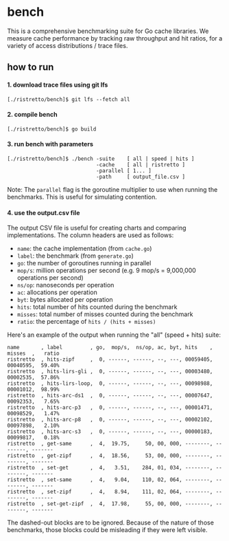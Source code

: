 # bench

This is a comprehensive benchmarking suite for Go cache libraries. We measure
cache performance by tracking raw throughput and hit ratios, for a variety of
access distributions / trace files.

## how to run

#### 1. download trace files using git lfs

```
[./ristretto/bench]$ git lfs --fetch all
```

#### 2. compile bench

```
[./ristretto/bench]$ go build
```

#### 3. run bench with parameters

```
[./ristretto/bench]$ ./bench -suite    [ all | speed | hits ] 
                             -cache    [ all | ristretto ]
                             -parallel [ 1... ]
                             -path     [ output_file.csv ]
```

Note: The `parallel` flag is the goroutine multiplier to use when running the
benchmarks. This is useful for simulating contention.

#### 4. use the output.csv file

The output CSV file is useful for creating charts and comparing implementations.
The column headers are used as follows:

* `name`: the cache implementation (from `cache.go`)
* `label`: the benchmark (from `generate.go`)
* `go`: the number of goroutines running in parallel
* `mop/s`: million operations per second (e.g. 9 mop/s = 9,000,000 operations
  per second)
* `ns/op`: nanoseconds per operation
* `ac`: allocations per operation
* `byt`: bytes allocated per operation
* `hits`: total number of hits counted during the benchmark
* `misses`: total number of misses counted during the benchmark
* `ratio`: the percentage of `hits / (hits + misses)`


Here's an example of the output when running the "all" (speed + hits) suite:

```
name       , label         , go,  mop/s,  ns/op, ac, byt, hits    , misses  ,   ratio 
ristretto  , hits-zipf     ,  0, ------, ------, --, ---, 00059405, 00040595,  59.40%
ristretto  , hits-lirs-gli ,  0, ------, ------, --, ---, 00003480, 00002535,  57.86%
ristretto  , hits-lirs-loop,  0, ------, ------, --, ---, 00098988, 00001012,  98.99%
ristretto  , hits-arc-ds1  ,  0, ------, ------, --, ---, 00007647, 00092353,   7.65%
ristretto  , hits-arc-p3   ,  0, ------, ------, --, ---, 00001471, 00098529,   1.47%
ristretto  , hits-arc-p8   ,  0, ------, ------, --, ---, 00002102, 00097898,   2.10%
ristretto  , hits-arc-s3   ,  0, ------, ------, --, ---, 00000183, 00099817,   0.18%
ristretto  , get-same      ,  4,  19.75,     50, 00, 000, --------, --------, -------
ristretto  , get-zipf      ,  4,  18.56,     53, 00, 000, --------, --------, -------
ristretto  , set-get       ,  4,   3.51,    284, 01, 034, --------, --------, -------
ristretto  , set-same      ,  4,   9.04,    110, 02, 064, --------, --------, -------
ristretto  , set-zipf      ,  4,   8.94,    111, 02, 064, --------, --------, -------
ristretto  , set-get-zipf  ,  4,  17.98,     55, 00, 000, --------, --------, -------
```

The dashed-out blocks are to be ignored. Because of the nature of those
benchmarks, those blocks could be misleading if they were left visible.
